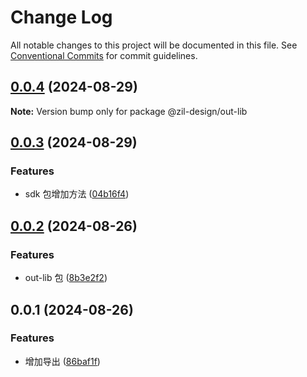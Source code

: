 # Change Log

All notable changes to this project will be documented in this file.
See [Conventional Commits](https://conventionalcommits.org) for commit guidelines.

## [0.0.4](https://github.com/hzl-stack/Zil-Design/compare/@zil-design/out-lib@0.0.3...@zil-design/out-lib@0.0.4) (2024-08-29)

**Note:** Version bump only for package @zil-design/out-lib

## [0.0.3](https://github.com/hzl-stack/Zil-Design/compare/@zil-design/out-lib@0.0.2...@zil-design/out-lib@0.0.3) (2024-08-29)

### Features

- sdk 包增加方法 ([04b16f4](https://github.com/hzl-stack/Zil-Design/commit/04b16f488bfd99824e8fad58dfe8c118b9ec1f81))

## [0.0.2](https://github.com/hzl-stack/Zil-Design/compare/@zil-design/out-lib@0.0.1...@zil-design/out-lib@0.0.2) (2024-08-26)

### Features

- out-lib 包 ([8b3e2f2](https://github.com/hzl-stack/Zil-Design/commit/8b3e2f272d460be70ec845d080228ab995609087))

## 0.0.1 (2024-08-26)

### Features

- 增加导出 ([86baf1f](https://github.com/hzl-stack/Zil-Design/commit/86baf1f4f0a59f9f94b500edadfafdb1f37e66be))

